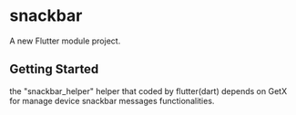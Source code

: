 # snackbar

A new Flutter module project.

## Getting Started
the "snackbar_helper" helper that coded by flutter(dart) depends on GetX for manage device snackbar messages functionalities.